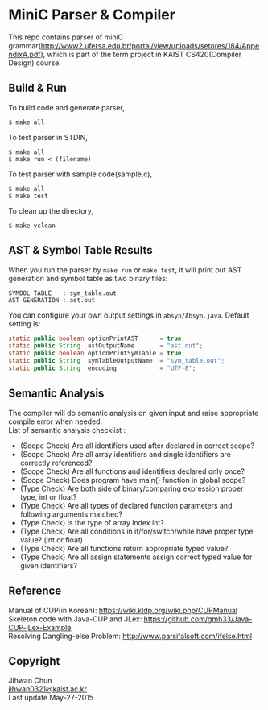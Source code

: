 MiniC Parser & Compiler
=====================

This repo contains parser of miniC grammar(http://www2.ufersa.edu.br/portal/view/uploads/setores/184/AppendixA.pdf), which is part of the term project in KAIST CS420(Compiler Design) course.

Build & Run
-------

To build code and generate parser,
```
$ make all
```

To test parser in STDIN,
```
$ make all
$ make run < (filename)
```

To test parser with sample code(sample.c),
```
$ make all
$ make test
```

To clean up the directory,
```
$ make vclean
```

AST & Symbol Table Results
-------
When you run the parser by `make run` or `make test`, it will print out AST generation and symbol table as two binary files:  
```
SYMBOL TABLE   : sym_table.out
AST GENERATION : ast.out
```
You can configure your own output settings in `absyn/Absyn.java`. Default setting is:
```java
static public boolean optionPrintAST      = true;
static public String  astOutputName       = "ast.out";
static public boolean optionPrintSymTable = true;
static public String  symTableOutputName  = "sym_table.out";
static public String  encoding            = "UTF-8";
```

Semantic Analysis
-------
The compiler will do semantic analysis on given input and raise appropriate compile error when needed.  
List of semantic analysis checklist :
- (Scope Check) Are all identifiers used after declared in correct scope?
- (Scope Check) Are all array identifiers and single identifiers are correctly referenced?
- (Scope Check) Are all functions and identifiers declared only once?
- (Scope Check) Does program have main() function in global scope?
- (Type Check) Are both side of binary/comparing expression proper type, int or float?
- (Type Check) Are all types of declared function parameters and following arguments matched?
- (Type Check) Is the type of array index int?
- (Type Check) Are all conditions in if/for/switch/while have proper type value? (int or float)
- (Type Check) Are all functions return appropriate typed value?
- (Type Check) Are all assign statements assign correct typed value for given identifiers?

Reference
-------
Manual of CUP(in Korean): https://wiki.kldp.org/wiki.php/CUPManual  
Skeleton code with Java-CUP and JLex: https://github.com/gmh33/Java-CUP-jLex-Example  
Resolving Dangling-else Problem: http://www.parsifalsoft.com/ifelse.html  

Copyright
-------
Jihwan Chun  
<jihwan0321@kaist.ac.kr>  
Last update May-27-2015
